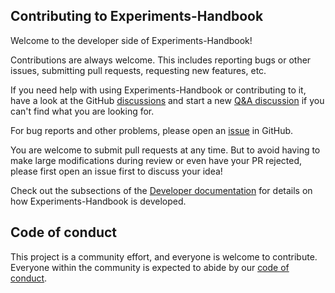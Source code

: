 ## Contributing to Experiments-Handbook

Welcome to the developer side of Experiments-Handbook!

Contributions are always welcome.
This includes reporting bugs or other issues, submitting pull requests, requesting new features, etc.

If you need help with using Experiments-Handbook or contributing to it, have a look at the GitHub [discussions](https://github.com/ess-dmsc-dram/experiments-handbook/discussions) and start a new [Q&A discussion](https://github.com/ess-dmsc-dram/experiments-handbook/discussions/categories/q-a) if you can't find what you are looking for.

For bug reports and other problems, please open an [issue](https://github.com/ess-dmsc-dram/experiments-handbook/issues/new) in GitHub.

You are welcome to submit pull requests at any time.
But to avoid having to make large modifications during review or even have your PR rejected, please first open an issue first to discuss your idea!

Check out the subsections of the [Developer documentation](https://ess-dmsc-dram.github.io/experiments-handbook/developer/index.html) for details on how Experiments-Handbook is developed.

## Code of conduct

This project is a community effort, and everyone is welcome to contribute.
Everyone within the community is expected to abide by our [code of conduct](https://github.com/ess-dmsc-dram/experiments-handbook/blob/main/CODE_OF_CONDUCT.md).
